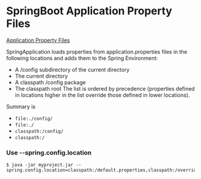 # SpringBoot Application Property Files

[Application Property Files](https://docs.spring.io/spring-boot/docs/current-SNAPSHOT/reference/htmlsingle/#boot-features-external-config-application-property-files)


SpringApplication loads properties from application.properties files in the following locations and adds them to the Spring Environment:
* A /config subdirectory of the current directory
* The current directory
* A classpath /config package
* The classpath root
The list is ordered by precedence (properties defined in locations higher in the list override those defined in lower locations).

Summary is 
* `file:./config/`
* `file:./`
* `classpath:/config/`
* `classpath:/`

### Use --spring.config.location 
```
$ java -jar myproject.jar --spring.config.location=classpath:/default.properties,classpath:/override.properties
```
